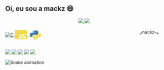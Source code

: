 ## Oi, eu sou a mackz  😄

<div align="center">
  <a href="https://mackz.com.br">
  <img height="180em" src="https://github-readme-stats.vercel.app/api?username=adsmackz&show_icons=true&theme=dark&include_all_commits=true&count_private=true"/>
  <img height="180em" src="https://github-readme-stats.vercel.app/api/top-langs/?username=adsmackz&layout=compact&langs_count=7&theme=dark"/>
</div>
  
<div style="display: inline_block"><br>
   <img align="center" alt="C" height="30" width="35" src="https://upload.wikimedia.org/wikipedia/commons/thumb/1/18/C_Programming_Language.svg/926px-C_Programming_Language.svg.png">
  <img align="center" alt="Rafa-Js" height="30" width="40" src="https://raw.githubusercontent.com/devicons/devicon/master/icons/javascript/javascript-plain.svg">
  <img align="center" alt="Rafa-Python" height="35" width="45" src="https://raw.githubusercontent.com/devicons/devicon/master/icons/python/python-original.svg">
  <img align="right" alt="mackz-pic" height="150" style="border-radius:50px;" src="https://i.pinimg.com/280x280_RS/50/84/a0/5084a0eb72fc56aa7fd26e85bf8288dd.jpg">
</div>
  
  ##
 
<div> 
  <a href="/" target="_blank"><img src="https://img.shields.io/badge/YouTube-FF0000?style=for-the-badge&logo=youtube&logoColor=white" target="_blank"></a>
  <a href="https://instagram.com/mackzao" target="_blank"><img src="https://img.shields.io/badge/-Instagram-%23E4405F?style=for-the-badge&logo=instagram&logoColor=white" target="_blank"></a>
 	<a href="https://www.twitch.tv/omackenzie" target="_blank"><img src="https://img.shields.io/badge/Twitch-9146FF?style=for-the-badge&logo=twitch&logoColor=white" target="_blank"></a>
 <a href="/" target="_blank"><img src="https://img.shields.io/badge/Discord-7289DA?style=for-the-badge&logo=discord&logoColor=white" target="_blank"></a> 
  <a href = "mailto:contato@mackz.com.br"><img src="https://img.shields.io/badge/-Gmail-%23333?style=for-the-badge&logo=gmail&logoColor=white" target="_blank"></a>

 
  ![Snake animation](https://github.com/adsmackz/adsmackz/blob/output/github-contribution-grid-snake.svg)
 
</div>
